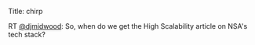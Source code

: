 Title: chirp

RT <a href="http://twitter.com/djmidwood">@djmidwood</a>: So, when do we get the High Scalability article on NSA's tech stack?
